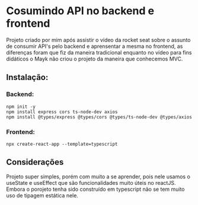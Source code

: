 # Cosumindo API no backend e frontend

Projeto criado por mim após assistir o vídeo da rocket seat sobre o assunto de consumir API's pelo backend e aprensentar a mesma no frontend, as diferenças foram que fiz da maneira tradicional enquanto no vídeo para fins didáticos o Mayk não criou o projeto da maneira que conhecemos MVC.

## Instalação:

### Backend:

```
npm init -y
npm install express cors ts-node-dev axios
npm install @types/express @types/cors @types/ts-node-dev @types/axios
```

### Frontend:

```
npx create-react-app --template=typescript
```

## Considerações
Projeto super simples, porém com muito a se aprender, pois nele usamos o useState e useEffect que são funcionalidades muito úteis no reactJS. Embora o porojeto tenha sido construído em typescript não se tem muito uso de tipagem estática nele.
